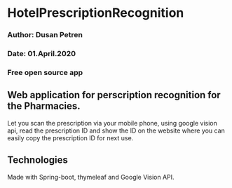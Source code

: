 # HotelPrescriptionRecognition
### Author: Dusan Petren
### Date: 01.April.2020
### Free open source app

## Web application for perscription recognition for the Pharmacies.
Let you scan the prescription via your mobile phone, using google vision api, read the prescription ID and show the ID on the website where you can easily copy the prescription ID for next use.

## Technologies
Made with Spring-boot, thymeleaf and Google Vision API.
